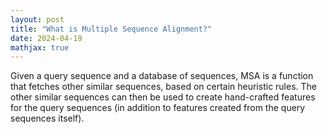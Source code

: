 ```yaml
---
layout: post
title: "What is Multiple Sequence Alignment?"
date: 2024-04-19
mathjax: true
---
```


Given a query sequence and a database of sequences, MSA is a function that fetches other similar sequences, based on certain heuristic rules. The other similar sequences can then be used to create hand-crafted features for the query sequences (in addition to features created from the query sequences itself). 





